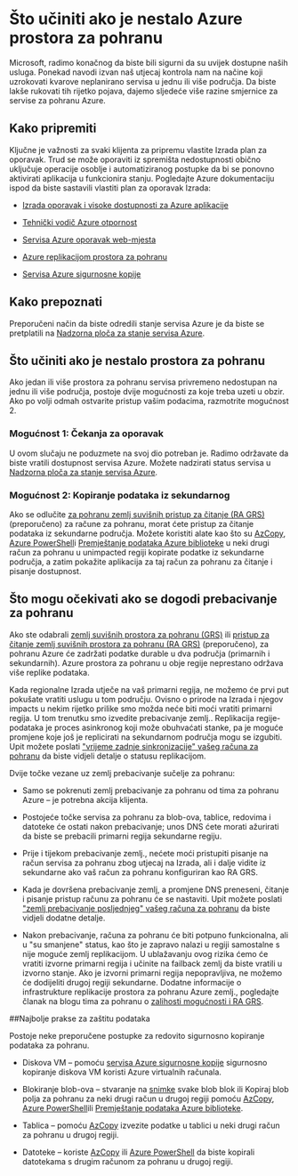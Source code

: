 <properties
    pageTitle="Što učiniti u slučaju programa Azure prostora za pohranu prekida | Microsoft Azure"
    description="Što učiniti u slučaju do prekida Azure prostora za pohranu"
    services="storage"
    documentationCenter=".net"
    authors="robinsh"
    manager="carmonm"
    editor="tysonn"/>

<tags
    ms.service="storage"
    ms.workload="storage"
    ms.tgt_pltfrm="na"
    ms.devlang="dotnet"
    ms.topic="article"
    ms.date="08/03/2016"
    ms.author="robinsh"/>


# <a name="what-to-do-if-an-azure-storage-outage-occurs"></a>Što učiniti ako je nestalo Azure prostora za pohranu

Microsoft, radimo konačnog da biste bili sigurni da su uvijek dostupne naših usluga. Ponekad navodi izvan naš utjecaj kontrola nam na načine koji uzrokovati kvarove neplanirano servisa u jednu ili više područja. Da biste lakše rukovati tih rijetko pojava, dajemo sljedeće više razine smjernice za servise za pohranu Azure.

## <a name="how-to-prepare"></a>Kako pripremiti 

Ključne je važnosti za svaki klijenta za pripremu vlastite Izrada plan za oporavak. Trud se može oporaviti iz spremišta nedostupnosti obično uključuje operacije osoblje i automatiziranog postupke da bi se ponovno aktivirati aplikacija u funkcionira stanju. Pogledajte Azure dokumentaciju ispod da biste sastavili vlastiti plan za oporavak Izrada:

-   [Izrada oporavak i visoke dostupnosti za Azure aplikacije](../resiliency/resiliency-disaster-recovery-high-availability-azure-applications.md)

-   [Tehnički vodič Azure otpornost](../resiliency/resiliency-technical-guidance.md)

-   [Servisa Azure oporavak web-mjesta](https://azure.microsoft.com/services/site-recovery/)

-   [Azure replikacijom prostora za pohranu](storage-redundancy.md)

-   [Servisa Azure sigurnosne kopije](https://azure.microsoft.com/services/backup/)

## <a name="how-to-detect"></a>Kako prepoznati 

Preporučeni način da biste odredili stanje servisa Azure je da biste se pretplatili na [Nadzorna ploča za stanje servisa Azure](https://azure.microsoft.com/status/).

## <a name="what-to-do-if-a-storage-outage-occurs"></a>Što učiniti ako je nestalo prostora za pohranu

Ako jedan ili više prostora za pohranu servisa privremeno nedostupan na jednu ili više područja, postoje dvije mogućnosti za koje treba uzeti u obzir. Ako po volji odmah ostvarite pristup vašim podacima, razmotrite mogućnost 2.

### <a name="option-1-wait-for-recovery"></a>Mogućnost 1: Čekanja za oporavak

U ovom slučaju ne poduzmete na svoj dio potreban je. Radimo održavate da biste vratili dostupnost servisa Azure. Možete nadzirati status servisa u [Nadzorna ploča za stanje servisa Azure](https://azure.microsoft.com/status/).

### <a name="option-2-copy-data-from-secondary"></a>Mogućnost 2: Kopiranje podataka iz sekundarnog

Ako se odlučite [za pohranu zemlj suvišnih pristup za čitanje (RA GRS)](storage-redundancy.md#read-access-geo-redundant-storage) (preporučeno) za račune za pohranu, morat ćete pristup za čitanje podataka iz sekundarne područja. Možete koristiti alate kao što su [AzCopy](storage-use-azcopy.md), [Azure PowerShell](storage-powershell-guide-full.md)i [Premještanje podataka Azure biblioteke](https://azure.microsoft.com/blog/introducing-azure-storage-data-movement-library-preview-2/) u neki drugi račun za pohranu u unimpacted regiji kopirate podatke iz sekundarne područja, a zatim pokažite aplikacija za taj račun za pohranu za čitanje i pisanje dostupnost.

## <a name="what-to-expect-if-a-storage-failover-occurs"></a>Što mogu očekivati ako se dogodi prebacivanje za pohranu

Ako ste odabrali [zemlj suvišnih prostora za pohranu (GRS)](storage-redundancy.md#geo-redundant-storage) ili [pristup za čitanje zemlj suvišnih prostora za pohranu (RA GRS)](storage-redundancy.md#read-access-geo-redundant-storage) (preporučeno), za pohranu Azure će zadržati podatke durable u dva područja (primarnih i sekundarnih). Azure prostora za pohranu u obje regije neprestano održava više replike podataka.

Kada regionalne Izrada utječe na vaš primarni regija, ne možemo će prvi put pokušate vratiti uslugu u tom području. Ovisno o prirode na Izrada i njegov impacts u nekim rijetko prilike smo možda neće biti moći vratiti primarni regija. U tom trenutku smo izvedite prebacivanje zemlj.. Replikacija regije-podataka je proces asinkronog koji može obuhvaćati stanke, pa je moguće promjene koje još je replicirati na sekundarnom područja mogu se izgubiti. Upit možete poslati ["vrijeme zadnje sinkronizacije" vašeg računa za pohranu](https://blogs.msdn.microsoft.com/windowsazurestorage/2013/12/11/windows-azure-storage-redundancy-options-and-read-access-geo-redundant-storage/) da biste vidjeli detalje o statusu replikacijom.

Dvije točke vezane uz zemlj prebacivanje sučelje za pohranu:

-   Samo se pokrenuti zemlj prebacivanje za pohranu od tima za pohranu Azure – je potrebna akcija klijenta.

-   Postojeće točke servisa za pohranu za blob-ova, tablice, redovima i datoteke će ostati nakon prebacivanje; unos DNS ćete morati ažurirati da biste se prebacili primarni regija sekundarne regiju.

-   Prije i tijekom prebacivanje zemlj., nećete moći pristupiti pisanje na račun servisa za pohranu zbog utjecaj na Izrada, ali i dalje vidite iz sekundarne ako vaš račun za pohranu konfiguriran kao RA GRS.

-   Kada je dovršena prebacivanje zemlj, a promjene DNS preneseni, čitanje i pisanje pristup računu za pohranu će se nastaviti. Upit možete poslati ["zemlj prebacivanje posljednjeg" vašeg računa za pohranu](https://msdn.microsoft.com/library/azure/ee460802.aspx) da biste vidjeli dodatne detalje.

-   Nakon prebacivanje, računa za pohranu će biti potpuno funkcionalna, ali u "su smanjene" status, kao što je zapravo nalazi u regiji samostalne s nije moguće zemlj replikacijom. U ublažavanju ovog rizika ćemo će vratiti izvorne primarni regija i učinite na failback zemlj da biste vratili u izvorno stanje. Ako je izvorni primarni regija nepopravljiva, ne možemo će dodijeliti drugoj regiji sekundarne.
Dodatne informacije o infrastrukture replikacije prostora za pohranu Azure zemlj., pogledajte članak na blogu tima za pohranu o [zalihosti mogućnosti i RA GRS](https://blogs.msdn.microsoft.com/windowsazurestorage/2013/12/11/windows-azure-storage-redundancy-options-and-read-access-geo-redundant-storage/).

##<a name="best-practices-for-protecting-your-data"></a>Najbolje prakse za zaštitu podataka

Postoje neke preporučene postupke za redovito sigurnosno kopiranje podataka za pohranu.

-   Diskova VM – pomoću [servisa Azure sigurnosne kopije](https://azure.microsoft.com/services/backup/) sigurnosno kopiranje diskova VM koristi Azure virtualnih računala.

-   Blokiranje blob-ova – stvaranje na [snimke](https://msdn.microsoft.com/library/azure/hh488361.aspx) svake blob blok ili Kopiraj blob polja za pohranu za neki drugi račun u drugoj regiji pomoću [AzCopy](storage-use-azcopy.md), [Azure PowerShell](storage-powershell-guide-full.md)ili [Premještanje podataka Azure biblioteke](https://azure.microsoft.com/blog/introducing-azure-storage-data-movement-library-preview-2/).

-   Tablica – pomoću [AzCopy](storage-use-azcopy.md) izvezite podatke u tablici u neki drugi račun za pohranu u drugoj regiji.

-   Datoteke – koriste [AzCopy](storage-use-azcopy.md) ili [Azure PowerShell](storage-powershell-guide-full.md) da biste kopirali datotekama s drugim računom za pohranu u drugoj regiji.
